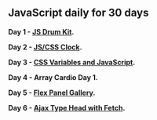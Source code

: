 ## JavaScript daily for 30 days

**Day 1 - [JS Drum Kit](https://eokwukwe.github.io/javascript_30/js_drum_kit/index.html).**

**Day 2 - [JS/CSS Clock](https://eokwukwe.github.io/javascript_30/css_js_clock/index.html).**

**Day 3 - [CSS Variables and JavaScript](https://eokwukwe.github.io/javascript_30/css_variables_and_js/index.html).**

**Day 4 - Array Cardio Day 1.**

**Day 5 - [Flex Panel Gallery](https://eokwukwe.github.io/javascript_30/flex_panel_gallery/index.html).**

**Day 6 - [Ajax Type Head with Fetch](https://eokwukwe.github.io/javascript_30/ajax_type_head_with_fetch/index.html).**